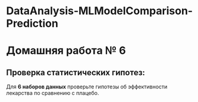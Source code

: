 # DataAnalysis-MLModelComparison-Prediction
# Домашняя работа № 6

## Проверка статистических гипотез:

Для **6 наборов данных** проверьте гипотезы об эффективности лекарства по сравнению с плацебо.
